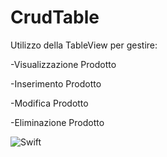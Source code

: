# CrudTable
Utilizzo della TableView per gestire:

-Visualizzazione Prodotto

-Inserimento Prodotto

-Modifica Prodotto

-Eliminazione Prodotto

![Swift](https://github.com/fziviello/CrudTable/workflows/Swift/badge.svg?branch=master)
